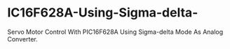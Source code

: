 # IC16F628A-Using-Sigma-delta-
Servo Motor Control With PIC16F628A Using Sigma-delta Mode As Analog Converter.
